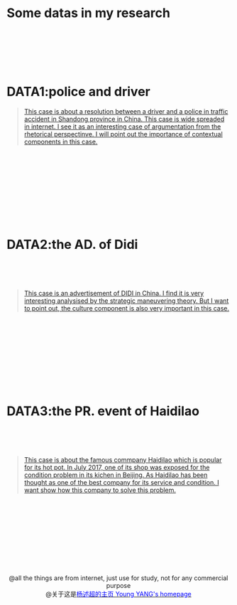       
# Some datas in my research
  <br/><br/> <br/><br/>      
   
# DATA1:police and driver   
> [This case is about a resolution between a driver and a police in traffic accident in Shandong province in China. This case is wide spreaded in internet. I see it as an interesting case of argumentation from the rhetorical perspectinve. I will point out the importance of contextual components in this case.](http://v.youku.com/v_show/id_XMjg5MzQ3NTQ2OA==.html?spm=a2h0k.8191407.0.0&from=s1.8-1-1.2)
            
<br/><br/><br/><br/><br/><br/><br/><br/>   
                  
# DATA2:the AD. of Didi   
<br/><br/>  
> [This case is an advertisement of DIDI in China. I find it is very interesting analysised by the strategic maneuvering theory. But I want to point out, the culture component is also very important in this case.](http://v.youku.com/v_show/id_XMjgwNjU2NzQ5Ng==.html?spm=a2h0k.8191407.0.0&from=s1.8-1-1.2)
    
<br/><br/><br/><br/><br/><br/><br/><br/>  


# DATA3:the PR. event of Haidilao   
<br/><br/>  
> [This case is about the famous commpany Haidilao which is popular for its hot pot. In July 2017, one of its shop was exposed for the condition problem in its kichen in Beijing. As Haidilao has been thought as one of the best company for its service and condition. I want show how this company to solve this problem.](case3.md)
    
<br/><br/><br/><br/><br/><br/><br/><br/>  

      
<center>@all the things are from internet, just use for study, not for any commercial purpose</center>  
<center>@关于这是<a href="http://yangshuchao.com"><font color="0000ff">杨述超的主页 Young YANG's homepage</font></a></center>     
<center><script type="text/javascript">var cnzz_protocol = (("https:" == document.location.protocol) ? " https://" : " http://");document.write(unescape("%3Cspan id='cnzz_stat_icon_1271680563'%3E%3C/span%3E%3Cscript src='" + cnzz_protocol + "s22.cnzz.com/z_stat.php%3Fid%3D1271680563%26show%3Dpic' type='text/javascript'%3E%3C/script%3E"));</script></center>

